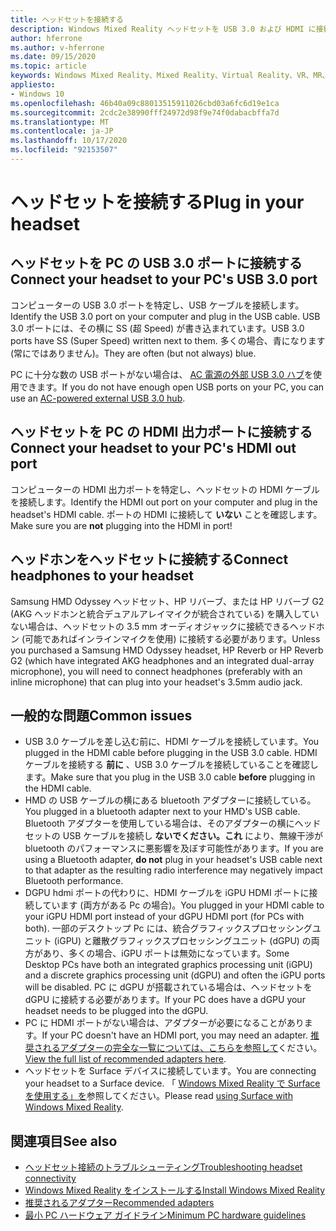 ```yaml
---
title: ヘッドセットを接続する
description: Windows Mixed Reality ヘッドセットを USB 3.0 および HDMI に接続する方法と、ヘッドホンをヘッドセットに接続する方法について説明します。
author: hferrone
ms.author: v-hferrone
ms.date: 09/15/2020
ms.topic: article
keywords: Windows Mixed Reality、Mixed Reality、Virtual Reality、VR、MR、ヘッドセット、セットアップ、はじめに
appliesto:
- Windows 10
ms.openlocfilehash: 46b40a09c88013515911026cbd03a6fc6d19e1ca
ms.sourcegitcommit: 2cdc2e38990fff24972d98f9e74f0dabacbffa7d
ms.translationtype: MT
ms.contentlocale: ja-JP
ms.lasthandoff: 10/17/2020
ms.locfileid: "92153507"
---
```

# <a name="plug-in-your-headset"></a><span data-ttu-id="0eb05-104">ヘッドセットを接続する</span><span class="sxs-lookup"><span data-stu-id="0eb05-104">Plug in your headset</span></span>

## <a name="connect-your-headset-to-your-pcs-usb-30-port"></a><span data-ttu-id="0eb05-105">ヘッドセットを PC の USB 3.0 ポートに接続する</span><span class="sxs-lookup"><span data-stu-id="0eb05-105">Connect your headset to your PC's USB 3.0 port</span></span>

<span data-ttu-id="0eb05-106">コンピューターの USB 3.0 ポートを特定し、USB ケーブルを接続します。</span><span class="sxs-lookup"><span data-stu-id="0eb05-106">Identify the USB 3.0 port on your computer and plug in the USB cable.</span></span> <span data-ttu-id="0eb05-107">USB 3.0 ポートには、その横に SS (超 Speed) が書き込まれています。</span><span class="sxs-lookup"><span data-stu-id="0eb05-107">USB 3.0 ports have SS (Super Speed) written next to them.</span></span> <span data-ttu-id="0eb05-108">多くの場合、青になります (常にではありません)。</span><span class="sxs-lookup"><span data-stu-id="0eb05-108">They are often (but not always) blue.</span></span>

<span data-ttu-id="0eb05-109">PC に十分な数の USB ポートがない場合は、 [AC 電源の外部 USB 3.0 ハブ](recommended-adapters-for-windows-mixed-reality-capable-pcs.md#using-external-usb-30-hubs-with-windows-mixed-reality-headsets)を使用できます。</span><span class="sxs-lookup"><span data-stu-id="0eb05-109">If you do not have enough open USB ports on your PC, you can use an [AC-powered external USB 3.0 hub](recommended-adapters-for-windows-mixed-reality-capable-pcs.md#using-external-usb-30-hubs-with-windows-mixed-reality-headsets).</span></span>

## <a name="connect-your-headset-to-your-pcs-hdmi-out-port"></a><span data-ttu-id="0eb05-110">ヘッドセットを PC の HDMI 出力ポートに接続する</span><span class="sxs-lookup"><span data-stu-id="0eb05-110">Connect your headset to your PC's HDMI out port</span></span>

<span data-ttu-id="0eb05-111">コンピューターの HDMI 出力ポートを特定し、ヘッドセットの HDMI ケーブルを接続します。</span><span class="sxs-lookup"><span data-stu-id="0eb05-111">Identify the HDMI out port on your computer and plug in the headset's HDMI cable.</span></span> <span data-ttu-id="0eb05-112">ポートの HDMI に接続して **いない** ことを確認します。</span><span class="sxs-lookup"><span data-stu-id="0eb05-112">Make sure you are **not** plugging into the HDMI in port!</span></span>

## <a name="connect-headphones-to-your-headset"></a><span data-ttu-id="0eb05-113">ヘッドホンをヘッドセットに接続する</span><span class="sxs-lookup"><span data-stu-id="0eb05-113">Connect headphones to your headset</span></span>

<span data-ttu-id="0eb05-114">Samsung HMD Odyssey ヘッドセット、HP リバーブ、または HP リバーブ G2 (AKG ヘッドホンと統合デュアルアレイマイクが統合されている) を購入していない場合は、ヘッドセットの 3.5 mm オーディオジャックに接続できるヘッドホン (可能であればインラインマイクを使用) に接続する必要があります。</span><span class="sxs-lookup"><span data-stu-id="0eb05-114">Unless you purchased a Samsung HMD Odyssey headset, HP Reverb or HP Reverb G2 (which have integrated AKG headphones and an integrated dual-array microphone), you will need to connect headphones (preferably with an inline microphone) that can plug into your headset's 3.5mm audio jack.</span></span>

## <a name="common-issues"></a><span data-ttu-id="0eb05-115">一般的な問題</span><span class="sxs-lookup"><span data-stu-id="0eb05-115">Common issues</span></span>
* <span data-ttu-id="0eb05-116">USB 3.0 ケーブルを差し込む前に、HDMI ケーブルを接続しています。</span><span class="sxs-lookup"><span data-stu-id="0eb05-116">You plugged in the HDMI cable before plugging in the USB 3.0 cable.</span></span>  <span data-ttu-id="0eb05-117">HDMI ケーブルを接続する **前に** 、USB 3.0 ケーブルを接続していることを確認します。</span><span class="sxs-lookup"><span data-stu-id="0eb05-117">Make sure that you plug in the USB 3.0 cable **before** plugging in the HDMI cable.</span></span>
* <span data-ttu-id="0eb05-118">HMD の USB ケーブルの横にある bluetooth アダプターに接続している。</span><span class="sxs-lookup"><span data-stu-id="0eb05-118">You plugged in a bluetooth adapter next to your HMD's USB cable.</span></span>  <span data-ttu-id="0eb05-119">Bluetooth アダプターを使用している場合は、そのアダプターの横にヘッドセットの USB ケーブルを接続し **ないでください。これ** により、無線干渉が bluetooth のパフォーマンスに悪影響を及ぼす可能性があります。</span><span class="sxs-lookup"><span data-stu-id="0eb05-119">If you are using a Bluetooth adapter, **do not** plug in your headset's USB cable next to that adapter as the resulting radio interference may negatively impact Bluetooth performance.</span></span>
* <span data-ttu-id="0eb05-120">DGPU hdmi ポートの代わりに、HDMI ケーブルを iGPU HDMI ポートに接続しています (両方がある Pc の場合)。</span><span class="sxs-lookup"><span data-stu-id="0eb05-120">You plugged in your HDMI cable to your iGPU HDMI port instead of your dGPU HDMI port (for PCs with both).</span></span> <span data-ttu-id="0eb05-121">一部のデスクトップ Pc には、統合グラフィックスプロセッシングユニット (iGPU) と離散グラフィックスプロセッシングユニット (dGPU) の両方があり、多くの場合、iGPU ポートは無効になっています。</span><span class="sxs-lookup"><span data-stu-id="0eb05-121">Some Desktop PCs have both an integrated graphics processing unit (iGPU) and a discrete graphics processing unit (dGPU) and often the iGPU ports will be disabled.</span></span> <span data-ttu-id="0eb05-122">PC に dGPU が搭載されている場合は、ヘッドセットを dGPU に接続する必要があります。</span><span class="sxs-lookup"><span data-stu-id="0eb05-122">If your PC does have a dGPU your headset needs to be plugged into the dGPU.</span></span>  
* <span data-ttu-id="0eb05-123">PC に HDMI ポートがない場合は、アダプターが必要になることがあります。</span><span class="sxs-lookup"><span data-stu-id="0eb05-123">If your PC doesn't have an HDMI port, you may need an adapter.</span></span> <span data-ttu-id="0eb05-124">[推奨されるアダプターの完全な一覧については、こちらを参照して](recommended-adapters-for-windows-mixed-reality-capable-pcs.md)ください。</span><span class="sxs-lookup"><span data-stu-id="0eb05-124">[View the full list of recommended adapters here](recommended-adapters-for-windows-mixed-reality-capable-pcs.md).</span></span> 
* <span data-ttu-id="0eb05-125">ヘッドセットを Surface デバイスに接続しています。</span><span class="sxs-lookup"><span data-stu-id="0eb05-125">You are connecting your headset to a Surface device.</span></span> <span data-ttu-id="0eb05-126">「 [Windows Mixed Reality で Surface を使用する」を](windows-mixed-reality-minimum-pc-hardware-compatibility-guidelines.md#windows-mixed-reality-and-surface)参照してください。</span><span class="sxs-lookup"><span data-stu-id="0eb05-126">Please read [using Surface with Windows Mixed Reality](windows-mixed-reality-minimum-pc-hardware-compatibility-guidelines.md#windows-mixed-reality-and-surface).</span></span>

## <a name="see-also"></a><span data-ttu-id="0eb05-127">関連項目</span><span class="sxs-lookup"><span data-stu-id="0eb05-127">See also</span></span>

* [<span data-ttu-id="0eb05-128">ヘッドセット接続のトラブルシューティング</span><span class="sxs-lookup"><span data-stu-id="0eb05-128">Troubleshooting headset connectivity</span></span>](headset-connectivity.md)
* [<span data-ttu-id="0eb05-129">Windows Mixed Reality をインストールする</span><span class="sxs-lookup"><span data-stu-id="0eb05-129">Install Windows Mixed Reality</span></span>](install-windows-mixed-reality.md)
* [<span data-ttu-id="0eb05-130">推奨されるアダプター</span><span class="sxs-lookup"><span data-stu-id="0eb05-130">Recommended adapters</span></span>](recommended-adapters-for-windows-mixed-reality-capable-pcs.md)
* [<span data-ttu-id="0eb05-131">最小 PC ハードウェア ガイドライン</span><span class="sxs-lookup"><span data-stu-id="0eb05-131">Minimum PC hardware guidelines</span></span>](windows-mixed-reality-minimum-pc-hardware-compatibility-guidelines.md)
